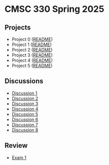 # CMSC 330 Spring 2025

## Projects
- Project 0 ([README](https://github.com/cmsc330spring25/spring25/blob/main/projects/project0/project0.md))
- Project 1 ([README](https://github.com/cmsc330spring25/spring25/blob/main/projects/project1/project1.md))
- Project 2 ([README](https://github.com/cmsc330spring25/spring25/blob/main/projects/project2/README.md))
- Project 3 ([README](https://github.com/cmsc330spring25/spring25/blob/main/projects/project3/project3.md))
- Project 4 ([README](https://github.com/cmsc330spring25/spring25/tree/main/projects/project4))
- Project 5 ([README](https://github.com/cmsc330spring25/spring25/tree/main/projects/project5))

## Discussions
- [Discussion 1](https://github.com/cmsc330spring25/spring25/tree/main/discussions/d1_git)
- [Discussion 2](https://github.com/cmsc330spring25/spring25/tree/main/discussions/d2_ocaml_typing)
- [Discussion 3](https://github.com/cmsc330spring25/spring25/tree/main/discussions/d3_hof_variants)
- [Discussion 4](https://github.com/cmsc330spring25/spring25/tree/main/discussions/d4_pbt_regex)
- [Discussion 5](https://github.com/cmsc330spring25/spring25/tree/main/discussions/d5_nfa_dfa)
- [Discussion 6](https://github.com/cmsc330spring25/spring25/tree/main/discussions/d6_fsm_review)
- [Discussion 7](https://github.com/cmsc330spring25/spring25/tree/main/discussions/d7_cfg_interps)
- [Discussion 8](https://github.com/cmsc330spring25/spring25/tree/main/discussions/d8_opsem)

## Review
- [Exam 1](https://github.com/cmsc330spring25/spring25/tree/main/course-files/review/Exam1-Review)
